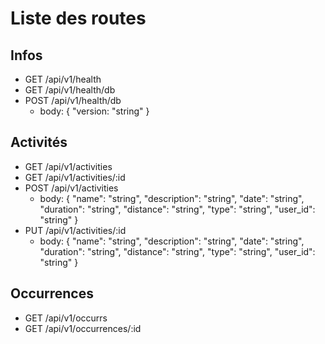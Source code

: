 # Liste des routes
## Infos
- GET /api/v1/health
- GET /api/v1/health/db
- POST /api/v1/health/db
  - body: { "version: "string" }

## Activités
- GET /api/v1/activities
- GET /api/v1/activities/:id
- POST /api/v1/activities
  - body: { "name": "string", "description": "string", "date": "string", "duration": "string", "distance": "string", "type": "string", "user_id": "string" }
- PUT /api/v1/activities/:id
  - body: { "name": "string", "description": "string", "date": "string", "duration": "string", "distance": "string", "type": "string", "user_id": "string" }

## Occurrences
- GET /api/v1/occurrs
- GET /api/v1/occurrences/:id